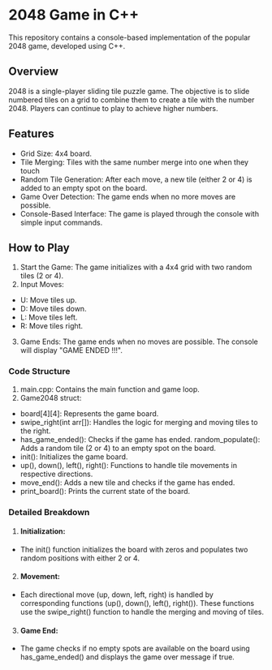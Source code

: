 
# 2048 Game in C++

This repository contains a console-based implementation of the popular 2048 game, developed using C++.

## Overview

2048 is a single-player sliding tile puzzle game. The objective is to slide numbered tiles on a grid to combine them to create a tile with the number 2048. Players can continue to play to achieve higher numbers.

## Features

- Grid Size: 4x4 board.
- Tile Merging: Tiles with the same number merge into one when they touch
- Random Tile Generation: After each move, a new tile (either 2 or 4) is added to an empty spot on the board.
- Game Over Detection: The game ends when no more moves are possible.
- Console-Based Interface: The game is played through the console with simple input commands.

## How to Play 
1. Start the Game: The game initializes with a 4x4 grid with two random tiles (2 or 4).
2. Input Moves:
* U: Move tiles up.
* D: Move tiles down.
* L: Move tiles left.
* R: Move tiles right.
3. Game Ends: The game ends when no moves are possible. The console will display "GAME ENDED !!!".

### Code Structure
1. main.cpp: Contains the main function and game loop.
2. Game2048 struct:
* board[4][4]: Represents the game board.
* swipe_right(int arr[]): Handles the logic for merging and moving tiles to the right.
* has_game_ended(): Checks if the game has ended.
random_populate(): Adds a random tile (2 or 4) to an empty spot on the board.
* init(): Initializes the game board.
* up(), down(), left(), right(): Functions to handle tile movements in respective directions.
* move_end(): Adds a new tile and checks if the game has ended.
* print_board(): Prints the current state of the board.

### Detailed Breakdown

1. #### Initialization:

* The init() function initializes the board with zeros and populates two random positions with either 2 or 4.

2. #### Movement:

* Each directional move (up, down, left, right) is handled by corresponding functions (up(), down(), left(), right()). These functions use the swipe_right() function to handle the merging and moving of tiles.

3. #### Game End:

* The game checks if no empty spots are available on the board using has_game_ended() and displays the game over message if true.
